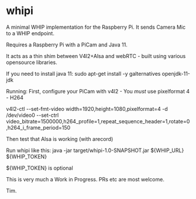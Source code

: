 # whipi
A minimal WHIP implementation for the Raspberry Pi. It sends Camera Mic to a WHIP endpoint.

Requires a Raspberry Pi with a PiCam and Java 11.

It acts as a thin shim between V4l2+Alsa and webRTC - built using various opensource libraries.

If you need to install java 11:
sudo apt-get install -y galternatives openjdk-11-jdk

Running: 
First, configure your PiCam with v4l2 - You _must_ use pixelformat 4 - H264

v4l2-ctl --set-fmt-video width=1920,height=1080,pixelformat=4 -d /dev/video0 --set-ctrl video_bitrate=1500000,h264_profile=1,repeat_sequence_header=1,rotate=0,h264_i_frame_period=150

Then test that Alsa is working (with arecord)

Run whipi like this:
java -jar target/whipi-1.0-SNAPSHOT.jar ${WHIP_URL} ${WHIP_TOKEN}

${WHIP_TOKEN} is optional


This is very much a Work in Progress. 
PRs etc are most welcome.

Tim.
